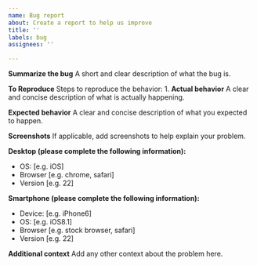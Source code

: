 ```yaml
---
name: Bug report
about: Create a report to help us improve
title: ''
labels: bug
assignees: ''

---
```


**Summarize the bug**
A short and clear description of what the bug is.

**To Reproduce**
Steps to reproduce the behavior:
1. 
**Actual behavior**
A clear and concise description of what is actually happening.

**Expected behavior**
A clear and concise description of what you expected to happen.

**Screenshots**
If applicable, add screenshots to help explain your problem.

**Desktop (please complete the following information):**
 - OS: [e.g. iOS]
 - Browser [e.g. chrome, safari]
 - Version [e.g. 22]

**Smartphone (please complete the following information):**
 - Device: [e.g. iPhone6]
 - OS: [e.g. iOS8.1]
 - Browser [e.g. stock browser, safari]
 - Version [e.g. 22]

**Additional context**
Add any other context about the problem here.
